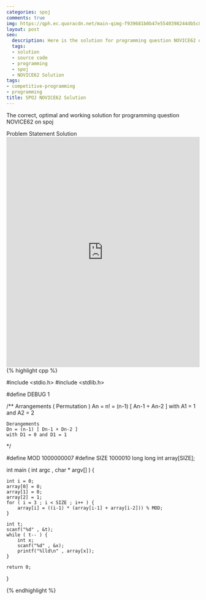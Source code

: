 ```yaml
---
categories: spoj
comments: true
img: https://qph.ec.quoracdn.net/main-qimg-f939681b0b47e5540398244db5c8966f?convert_to_webp=true
layout: post
seo:
  description: Here is the solution for programming question NOVICE62 on spoj
  tags:
  - solution
  - source code
  - programming
  - spoj
  - NOVICE62 Solution
tags:
- competitive-programming
- programming
title: SPOJ NOVICE62 Solution
---
```

The correct, optimal and working solution for programming question NOVICE62 on spoj

<div class="ui secondary pointing large menu">
  <a class="grey item" data-tab="problem-statement">
    Problem Statement
  </a>
  <a class="active item grey" data-tab="solution">
    Solution
  </a>
</div>
<div class="ui bottom attached tab" data-tab="problem-statement">
    <iframe src="http://www.spoj.com/problems/NOVICE62/" width="100%" height="600px" style="overflow: scroll; border: none;"></iframe>
</div>
<div class="ui bottom attached active tab" data-tab="solution">
{% highlight cpp %}

#include <stdio.h>
#include <stdlib.h>

#define DEBUG 1

/**
	Arrangements ( Permutation )
	An = n!
	   = (n-1) [ An-1 + An-2 ]
	with A1 = 1 and A2 = 2

	Derangements
	Dn = (n-1) [ Dn-1 + Dn-2 ]
	with D1 = 0 and D1 = 1
*/

#define MOD 1000000007
#define SIZE 1000010
long long int array[SIZE];

int main ( int argc , char * argv[] ) {

	int i = 0;
	array[0] = 0;
	array[1] = 0;
	array[2] = 1;
	for ( i = 3 ; i < SIZE ; i++ ) {
		array[i] = ((i-1) * (array[i-1] + array[i-2])) % MOD;
	}

	int t;
	scanf("%d" , &t);
	while ( t-- ) {
		int x;
		scanf("%d" , &x);
		printf("%lld\n" , array[x]);
	}

	return 0;
}


{% endhighlight %}
</div>
